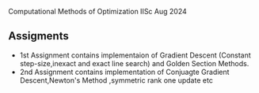 Computational Methods of Optimization IISc Aug 2024
## Assigments
-  1st Assignment contains implementaion of Gradient Descent (Constant step-size,inexact and exact line search) and Golden Section Methods.
-  2nd Assignment contains implementation of Conjuagte Gradient Descent,Newton's Method ,symmetric rank one update etc
